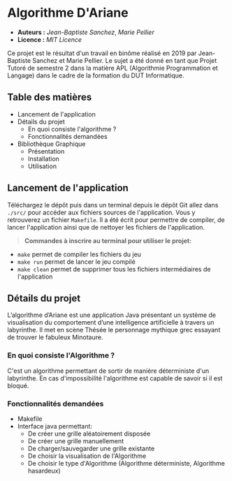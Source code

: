 # Algorithme D'Ariane
- **Auteurs :** *Jean-Baptiste Sanchez*, *Marie Pellier*
- **Licence :** *MIT Licence*

Ce projet est le résultat d'un travail en binôme réalisé en 2019 par Jean-Baptiste Sanchez et Marie Pellier.
Le sujet a été donné en tant que Projet Tutoré de semestre 2 dans la matière APL (Algorithmie Programmation et Langage) dans le cadre de la formation du DUT Informatique.

## Table des matières
- Lancement de l'application
- Détails du projet
  - En quoi consiste l'algorithme ?
  - Fonctionnalités demandées
- Bibliothèque Graphique
  - Présentation
  - Installation
  - Utilisation

## Lancement de l'application
Téléchargez le dépôt puis dans un terminal depuis le dépôt Git allez dans `./src/` pour accéder aux fichiers sources de l'application. Vous y retrouverez un fichier `Makefile`. Il a été écrit pour permettre de compiler, de lancer l'application ainsi que de nettoyer les fichiers de l'application.

>**Commandes à inscrire au terminal pour utiliser le projet:**
- `make` permet de compiler les fichiers du jeu
- `make run` permet de lancer le jeu compilé
- `make clean` permet de supprimer tous les fichiers intermédiaires de l'application

## Détails du projet
L’algorithme d’Ariane est une application Java présentant un système de visualisation du comportement d’une intelligence artificielle à travers un labyrinthe. Il met en scène Thésée le personnage mythique grec essayant de trouver le fabuleux Minotaure.

### En quoi consiste l'Algorithme ?
C'est un algorithme permettant de sortir de manière déterministe d'un labyrinthe. En cas d'impossibilité l'algorithme est capable de savoir si il est bloqué.

### Fonctionnalités demandées
- Makefile
- Interface java permettant:
  - De créer une grille aléatoirement disposée
  - De créer une grille manuellement
  - De charger/sauvegarder une grille existante
  - De choisir la visualisation de l'Algorithme
  - De choisir le type d'Algorithme (Algorithme déterministe, Algorithme hasardeux)
